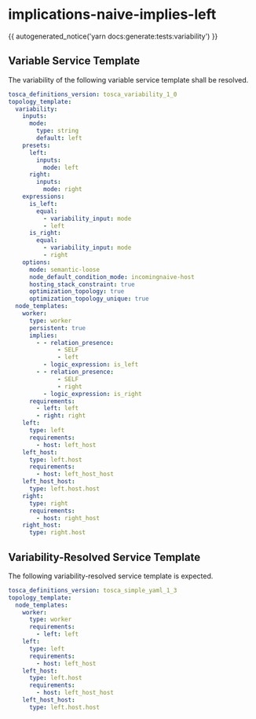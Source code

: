 # implications-naive-implies-left

{{ autogenerated_notice('yarn docs:generate:tests:variability') }}


## Variable Service Template

The variability of the following variable service template shall be resolved.

```yaml linenums="1"
tosca_definitions_version: tosca_variability_1_0
topology_template:
  variability:
    inputs:
      mode:
        type: string
        default: left
    presets:
      left:
        inputs:
          mode: left
      right:
        inputs:
          mode: right
    expressions:
      is_left:
        equal:
          - variability_input: mode
          - left
      is_right:
        equal:
          - variability_input: mode
          - right
    options:
      mode: semantic-loose
      node_default_condition_mode: incomingnaive-host
      hosting_stack_constraint: true
      optimization_topology: true
      optimization_topology_unique: true
  node_templates:
    worker:
      type: worker
      persistent: true
      implies:
        - - relation_presence:
              - SELF
              - left
          - logic_expression: is_left
        - - relation_presence:
              - SELF
              - right
          - logic_expression: is_right
      requirements:
        - left: left
        - right: right
    left:
      type: left
      requirements:
        - host: left_host
    left_host:
      type: left.host
      requirements:
        - host: left_host_host
    left_host_host:
      type: left.host.host
    right:
      type: right
      requirements:
        - host: right_host
    right_host:
      type: right.host
```




## Variability-Resolved Service Template

The following variability-resolved service template is expected.

```yaml linenums="1"
tosca_definitions_version: tosca_simple_yaml_1_3
topology_template:
  node_templates:
    worker:
      type: worker
      requirements:
        - left: left
    left:
      type: left
      requirements:
        - host: left_host
    left_host:
      type: left.host
      requirements:
        - host: left_host_host
    left_host_host:
      type: left.host.host
```

